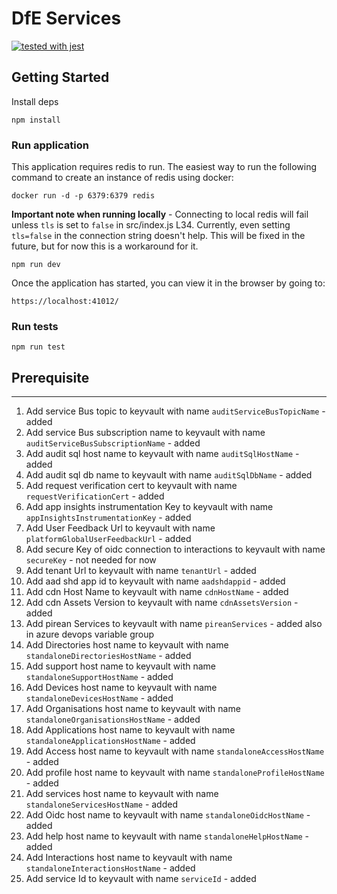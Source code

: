 # DfE Services
[![tested with jest](https://img.shields.io/badge/tested_with-jest-99424f.svg)](https://github.com/facebook/jest)

## Getting Started

Install deps
```
npm install
```

### Run application

This application requires redis to run.  The easiest way to run the following command to create an instance of redis using docker:

```
docker run -d -p 6379:6379 redis
```

**Important note when running locally** - Connecting to local redis will fail unless `tls` is set to `false` in src/index.js L34.  Currently, even setting `tls=false` in the connection string doesn't help.  This will be fixed in the future, but for now this is a workaround for it.

```
npm run dev
```

Once the application has started, you can view it in the browser by going to:
```
https://localhost:41012/
```

### Run tests
```
npm run test
```

## Prerequisite
---
1. Add service Bus topic to keyvault with name `auditServiceBusTopicName` - added
2. Add service Bus subscription name to keyvault with name `auditServiceBusSubscriptionName` - added
3. Add audit sql host name to keyvault with name `auditSqlHostName` - added
4. Add audit sql db name to keyvault with name `auditSqlDbName` - added
5. Add request verification cert to keyvault with name `requestVerificationCert` - added
6. Add app insights instrumentation Key to keyvault with name `appInsightsInstrumentationKey` - added
7.  Add User Feedback Url to keyvault with name `platformGlobalUserFeedbackUrl` - added
8.  Add secure Key of oidc connection to interactions to keyvault with name `secureKey` - not needed for now
9.  Add tenant Url to keyvault with name `tenantUrl` - added
10. Add aad shd app id to keyvault with name `aadshdappid` - added
11. Add cdn Host Name to keyvault with name `cdnHostName` - added
12. Add cdn Assets Version to keyvault with name `cdnAssetsVersion` - added
13. Add pirean Services to keyvault with name `pireanServices` - added also in azure devops variable group
14. Add Directories host name to keyvault with name `standaloneDirectoriesHostName` - added
15. Add support host name to keyvault with name `standaloneSupportHostName` - added
16. Add Devices host name to keyvault with name `standaloneDevicesHostName` - added
17. Add Organisations host name to keyvault with name `standaloneOrganisationsHostName` - added
18. Add Applications host name to keyvault with name `standaloneApplicationsHostName` - added
19. Add Access host name to keyvault with name `standaloneAccessHostName` - added
20. Add profile host name to keyvault with name `standaloneProfileHostName` - added
21. Add services host name to keyvault with name `standaloneServicesHostName` - added
22. Add Oidc host name to keyvault with name `standaloneOidcHostName` - added
23. Add help host name to keyvault with name `standaloneHelpHostName` - added
24. Add Interactions host name to keyvault with name `standaloneInteractionsHostName` - added
25. Add service Id to keyvault with name `serviceId` - added